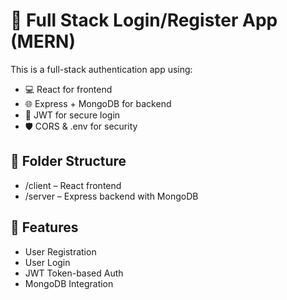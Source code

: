 # 🔐 Full Stack Login/Register App (MERN)

This is a full-stack authentication app using:

- 💻 React for frontend
- 🌐 Express + MongoDB for backend
- 🔐 JWT for secure login
- 🛡️ CORS & .env for security

## 📁 Folder Structure

- /client – React frontend
- /server – Express backend with MongoDB

## 🧪 Features

- User Registration
- User Login
- JWT Token-based Auth
- MongoDB Integration
